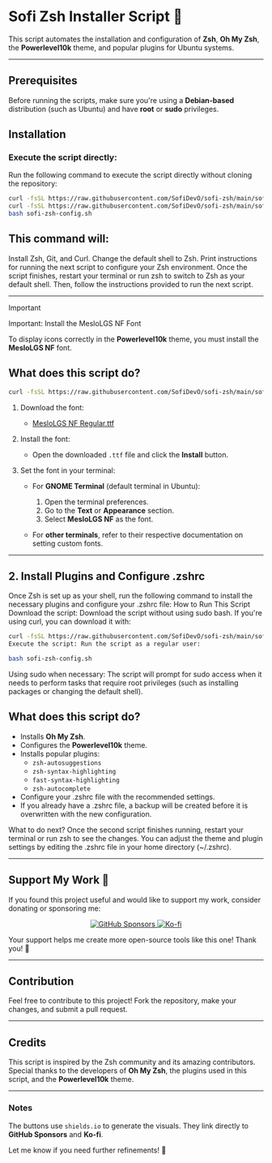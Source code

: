 # Sofi Zsh Installer Script 🦝

This script automates the installation and configuration of **Zsh**, **Oh My Zsh**, the **Powerlevel10k** theme, and popular plugins for Ubuntu systems.

---
## Prerequisites
Before running the scripts, make sure you're using a **Debian-based** distribution (such as Ubuntu) and have **root** or **sudo** privileges.

## Installation

###  Execute the script directly:



Run the following command to execute the script directly without cloning the repository:

```bash
curl -fsSL https://raw.githubusercontent.com/SofiDevO/sofi-zsh/main/sofi-zsh.sh | sudo bash
curl -fsSL https://raw.githubusercontent.com/SofiDevO/sofi-zsh/main/sofi-zsh-config.sh -o sofi-zsh-config.sh
bash sofi-zsh-config.sh

```
## This command will:
Install Zsh, Git, and Curl.
Change the default shell to Zsh.
Print instructions for running the next script to configure your Zsh environment.
Once the script finishes, restart your terminal or run zsh to switch to Zsh as your default shell. Then, follow the instructions provided to run the next script.

---

> [!IMPORTANT]
> Important: Install the MesloLGS NF Font

To display icons correctly in the **Powerlevel10k** theme, you must install the **MesloLGS NF** font.



## What does this script do?


```bash
curl -fsSL https://raw.githubusercontent.com/SofiDevO/sofi-zsh/main/sofi-zsh.sh | sudo bash

```
1. Download the font:
   - [MesloLGS NF Regular.ttf](https://github.com/romkatv/powerlevel10k-media/raw/master/MesloLGS%20NF%20Regular.ttf)

2. Install the font:
   - Open the downloaded `.ttf` file and click the **Install** button.

3. Set the font in your terminal:
   - For **GNOME Terminal** (default terminal in Ubuntu):
     1. Open the terminal preferences.
     2. Go to the **Text** or **Appearance** section.
     3. Select **MesloLGS NF** as the font.

   - For **other terminals**, refer to their respective documentation on setting custom fonts.

---
## 2. Install Plugins and Configure .zshrc
Once Zsh is set up as your shell, run the following command to install the necessary plugins and configure your .zshrc file:
How to Run This Script
Download the script: Download the script without using sudo bash. If you're using curl, you can download it with:

```bash
curl -fsSL https://raw.githubusercontent.com/SofiDevO/sofi-zsh/main/sofi-zsh-config.sh -o sofi-zsh-config.sh
Execute the script: Run the script as a regular user:
```
```bash
bash sofi-zsh-config.sh
```
Using sudo when necessary: The script will prompt for sudo access when it needs to perform tasks that require root privileges (such as installing packages or changing the default shell).

## What does this script do?

- Installs **Oh My Zsh**.
- Configures the **Powerlevel10k** theme.
- Installs popular plugins:
  - `zsh-autosuggestions`
  - `zsh-syntax-highlighting`
  - `fast-syntax-highlighting`
  - `zsh-autocomplete`
- Configure your .zshrc file with the recommended settings.
- If you already have a .zshrc file, a backup will be created before it is overwritten with the new configuration.

What to do next?
Once the second script finishes running, restart your terminal or run zsh to see the changes. You can adjust the theme and plugin settings by editing the .zshrc file in your home directory (~/.zshrc).



---

## Support My Work 💜

If you found this project useful and would like to support my work, consider donating or sponsoring me:

<p align="center">
  <a href="https://github.com/sponsors/SofiDevO" target="_blank">
    <img src="https://img.shields.io/badge/Sponsor%20me%20on%20GitHub-30363D?style=for-the-badge&logo=github-sponsors&logoColor=#EA4AAA" alt="GitHub Sponsors">
  </a>
  <a href="https://ko-fi.com/sofidev" target="_blank">
    <img src="https://img.shields.io/badge/Buy%20me%20a%20coffee-Ko--fi-ff5e5b?style=for-the-badge&logo=ko-fi&logoColor=white" alt="Ko-fi">
  </a>
</p>

Your support helps me create more open-source tools like this one! Thank you! 🙌

---

## Contribution
Feel free to contribute to this project! Fork the repository, make your changes, and submit a pull request.

---

## Credits
This script is inspired by the Zsh community and its amazing contributors. Special thanks to the developers of **Oh My Zsh**, the plugins used in this script, and the **Powerlevel10k** theme.

---

### Notes
The buttons use `shields.io` to generate the visuals. They link directly to **GitHub Sponsors** and **Ko-fi**.

Let me know if you need further refinements! 🦝

